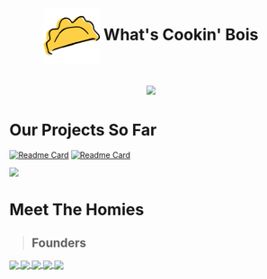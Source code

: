 <h1 align="center"> <img align="center" height="100" src="https://github.com/raviolini/.github/blob/main/ravioli.png"/> What's Cookin' Bois  </h>


<!--trap-->
<a href="https://www.youtube.com/watch?v=dQw4w9WgXcQ"><img src="https://user-images.githubusercontent.com/73097560/115834477-dbab4500-a447-11eb-908a-139a6edaec5c.gif"></a>

# Our Projects So Far

[![Readme Card](https://github-readme-stats.vercel.app/api/pin/?username=raviolini&repo=ravioli&theme=github_dark)](https://github.com/raviolini/ravioli)
[![Readme Card](https://github-readme-stats.vercel.app/api/pin/?username=raviolini&repo=KKM&theme=github_dark)](https://github.com/raviolini/KKM)

<!--trap-->
<a href="https://www.youtube.com/watch?v=dQw4w9WgXcQ"><img src="https://user-images.githubusercontent.com/73097560/115834477-dbab4500-a447-11eb-908a-139a6edaec5c.gif"></a>

# Meet The Homies
 >## Founders 
 
 <a href="https://github.com/cowdingus">
  <img align="center" height="100" src="https://avatars.githubusercontent.com/u/56494343?v=4"/>
 </a>
 <a href="https://github.com/hanifanazka">
  <img align="center" height="100" src="https://avatars.githubusercontent.com/u/39640673?v=4"/>
 </a>
 <a href="https://github.com/nuflakbrr">
  <img align="center" height="100" src="https://avatars.githubusercontent.com/u/83068205?v=4"/>
 </a>
 <a href="https://github.com/AkuraDiary">
  <img align="center" height="100" src="https://avatars.githubusercontent.com/u/68726268?v=4"/>
 </a>
 <a href="https://github.com/OrangIpa">
  <img align="center" height="100" src="https://avatars.githubusercontent.com/u/79780548?v=4"/>
 </a>
 
 <!--
 >## Designer 
  <img align="center" height="100" src="https://avatars.githubusercontent.com/u/79780548?v=4"/>[](https://github.com/OrangIpa)
 -->
